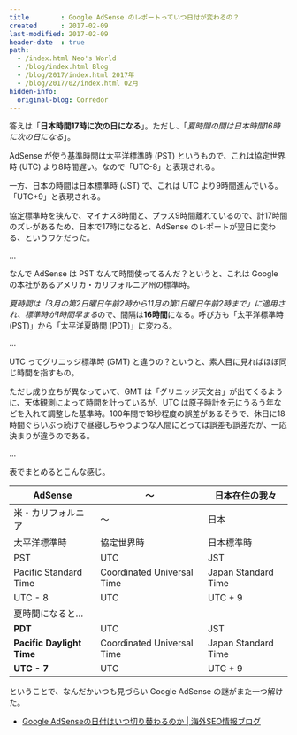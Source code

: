 ```yaml
---
title        : Google AdSense のレポートっていつ日付が変わるの？
created      : 2017-02-09
last-modified: 2017-02-09
header-date  : true
path:
  - /index.html Neo's World
  - /blog/index.html Blog
  - /blog/2017/index.html 2017年
  - /blog/2017/02/index.html 02月
hidden-info:
  original-blog: Corredor
---
```


答えは「**日本時間17時に次の日になる**」。ただし、「*夏時間の間は日本時間16時に次の日になる*」。

AdSense が使う基準時間は太平洋標準時 (PST) というもので、これは協定世界時 (UTC) より8時間遅い。なので「UTC-8」と表現される。

一方、日本の時間は日本標準時 (JST) で、これは UTC より9時間進んでいる。「UTC+9」と表現される。

協定標準時を挟んで、マイナス8時間と、プラス9時間離れているので、計17時間のズレがあるため、日本で17時になると、AdSense のレポートが翌日に変わる、というワケだった。

…

なんで AdSense は PST なんて時間使ってるんだ？というと、これは Google の本社があるアメリカ・カリフォルニア州の標準時。

*夏時間は「3月の第2日曜日午前2時から11月の第1日曜日午前2時まで」に適用され、標準時が1時間早まる*ので、間隔は**16時間**になる。呼び方も「太平洋標準時 (PST)」から「太平洋夏時間 (PDT)」に変わる。

…

UTC ってグリニッジ標準時 (GMT) と違うの？というと、素人目に見ればほぼ同じ時間を指すもの。

ただし成り立ちが異なっていて、GMT は「グリニッジ天文台」が出てくるように、天体観測によって時間を計っているが、UTC は原子時計を元にうるう年などを入れて調整した基準時。100年間で18秒程度の誤差があるそうで、休日に18時間ぐらいぶっ続けで昼寝しちゃうような人間にとっては誤差も誤差だが、一応決まりが違うのである。

…

表でまとめるとこんな感じ。

| AdSense                   | ～                         | 日本在住の我々      |
|---------------------------|----------------------------|---------------------|
| 米・カリフォルニア        | ～                         | 日本                |
| 太平洋標準時              | 協定世界時                 | 日本標準時          |
| PST                       | UTC                        | JST                 |
| Pacific Standard Time     | Coordinated Universal Time | Japan Standard Time |
| UTC - 8                   | UTC                        | UTC + 9             |
| 夏時間になると…          |                            |                     |
| **PDT**                   | UTC                        | JST                 |
| **Pacific Daylight Time** | Coordinated Universal Time | Japan Standard Time |
| **UTC - 7**               | UTC                        | UTC + 9             |

ということで、なんだかいつも見づらい Google AdSense の謎がまた一つ解けた。

- [Google AdSenseの日付はいつ切り替わるのか | 海外SEO情報ブログ](https://www.suzukikenichi.com/blog/when-does-report-of-google-adsense-switch-to-next-day/)
